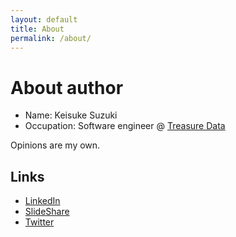 ```yaml
---
layout: default
title: About
permalink: /about/
---
```


# About author
- Name: Keisuke Suzuki
- Occupation: Software engineer @ [Treasure Data](https://www.treasuredata.com/)

Opinions are my own.

## Links
- [LinkedIn](https://www.linkedin.com/in/keisuke-suzuki/)
- [SlideShare](https://www.slideshare.net/keisuke-suzuki)
- [Twitter](https://twitter.com/yajilobee)

